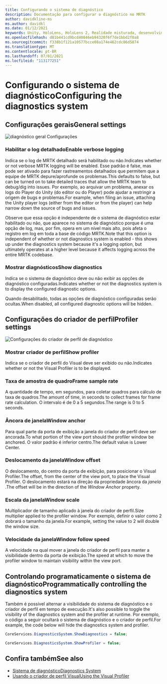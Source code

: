 ```yaml
---
title: Configurando o sistema de diagnóstico
description: Documentação para configurar o diagnóstico no MRTK
author: davidkline-ms
ms.author: davidkl
ms.date: 01/12/2021
keywords: Unity, HoloLens, HoloLens 2, Realidade misturada, desenvolvimento, MRTK,
ms.openlocfilehash: d81b441cd9bcd40846eb94320f6f7de1bbd2f0a8
ms.sourcegitcommit: f338b1f121a10577bcce08a174e462cdc86d5874
ms.translationtype: MT
ms.contentlocale: pt-BR
ms.lasthandoff: 07/01/2021
ms.locfileid: "113177251"
---
```

# <a name="configuring-the-diagnostics-system"></a><span data-ttu-id="049b1-104">Configurando o sistema de diagnóstico</span><span class="sxs-lookup"><span data-stu-id="049b1-104">Configuring the diagnostics system</span></span>

## <a name="general-settings"></a><span data-ttu-id="049b1-105">Configurações gerais</span><span class="sxs-lookup"><span data-stu-id="049b1-105">General settings</span></span>

![diagnóstico geral Configurações](../images/diagnostics/DiagnosticsGeneralSettings.png)

### <a name="enable-verbose-logging"></a><span data-ttu-id="049b1-107">Habilitar o log detalhado</span><span class="sxs-lookup"><span data-stu-id="049b1-107">Enable verbose logging</span></span>

<span data-ttu-id="049b1-108">Indica se o log de MRTK detalhado será habilitado ou não.</span><span class="sxs-lookup"><span data-stu-id="049b1-108">Indicates whether or not verbose MRTK logging will be enabled.</span></span> <span data-ttu-id="049b1-109">Esse padrão é false, mas pode ser ativado para fazer rastreamentos detalhados que permitem que a equipe de MRTK depure/aprofunde os problemas.</span><span class="sxs-lookup"><span data-stu-id="049b1-109">This defaults to false, but can be turned on to take detailed traces that allow the MRTK team to debug/dig into issues.</span></span> <span data-ttu-id="049b1-110">Por exemplo, ao arquivar um problema, anexar os logs do Player do Unity (do editor ou do Player) pode ajudar a restringir a origem de bugs e problemas.</span><span class="sxs-lookup"><span data-stu-id="049b1-110">For example, when filing an issue, attaching the Unity player logs (either from the editor or from the player) can help narrow down the source of bugs and issues.</span></span>

<span data-ttu-id="049b1-111">Observe que essa opção é independente de o sistema de diagnóstico estar habilitado ou não, que aparece no sistema de diagnóstico porque é uma opção de log, mas, por fim, opera em um nível mais alto, pois afeta o registro em log em toda a base de código MRTK.</span><span class="sxs-lookup"><span data-stu-id="049b1-111">Note that this option is independent of whether or not diagnostics system is enabled - this shows up under the diagnostics system because it's a logging option, but ultimately operates at a higher level because it affects logging across the entire MRTK codebase.</span></span>

### <a name="show-diagnostics"></a><span data-ttu-id="049b1-112">Mostrar diagnósticos</span><span class="sxs-lookup"><span data-stu-id="049b1-112">Show diagnostics</span></span>

<span data-ttu-id="049b1-113">Indica se o sistema de diagnóstico deve ou não exibir as opções de diagnóstico configuradas.</span><span class="sxs-lookup"><span data-stu-id="049b1-113">Indicates whether or not the diagnostics system is to display the configured diagnostic options.</span></span>

<span data-ttu-id="049b1-114">Quando desabilitado, todas as opções de diagnóstico configuradas serão ocultas.</span><span class="sxs-lookup"><span data-stu-id="049b1-114">When disabled, all configured diagnostic options will be hidden.</span></span>

## <a name="profiler-settings"></a><span data-ttu-id="049b1-115">Configurações do criador de perfil</span><span class="sxs-lookup"><span data-stu-id="049b1-115">Profiler settings</span></span>

![Configurações do criador de perfil de diagnóstico](../images/diagnostics/DiagnosticsProfilerSettings.png)

### <a name="show-profiler"></a><span data-ttu-id="049b1-117">Mostrar criador de perfil</span><span class="sxs-lookup"><span data-stu-id="049b1-117">Show profiler</span></span>

<span data-ttu-id="049b1-118">Indica se o criador de perfil do Visual deve ser exibido ou não.</span><span class="sxs-lookup"><span data-stu-id="049b1-118">Indicates whether or not the Visual Profiler is to be displayed.</span></span>

### <a name="frame-sample-rate"></a><span data-ttu-id="049b1-119">Taxa de amostra de quadro</span><span class="sxs-lookup"><span data-stu-id="049b1-119">Frame sample rate</span></span>

<span data-ttu-id="049b1-120">A quantidade de tempo, em segundos, para coletar quadros para cálculo de taxa de quadros.</span><span class="sxs-lookup"><span data-stu-id="049b1-120">The amount of time, in seconds to collect frames for frame rate calculation.</span></span> <span data-ttu-id="049b1-121">O intervalo é de 0 a 5 segundos.</span><span class="sxs-lookup"><span data-stu-id="049b1-121">The range is 0 to 5 seconds.</span></span>

### <a name="window-anchor"></a><span data-ttu-id="049b1-122">Âncora de janela</span><span class="sxs-lookup"><span data-stu-id="049b1-122">Window anchor</span></span>

<span data-ttu-id="049b1-123">Para qual parte da porta de exibição a janela do criador de perfil deve ser ancorada.</span><span class="sxs-lookup"><span data-stu-id="049b1-123">To what portion of the view port should the profiler window be anchored.</span></span> <span data-ttu-id="049b1-124">O valor padrão é inferior centro.</span><span class="sxs-lookup"><span data-stu-id="049b1-124">The default value is Lower Center.</span></span>

### <a name="window-offset"></a><span data-ttu-id="049b1-125">Deslocamento da janela</span><span class="sxs-lookup"><span data-stu-id="049b1-125">Window offset</span></span>

<span data-ttu-id="049b1-126">O deslocamento, do centro da porta de exibição, para posicionar o Visual Profiler.</span><span class="sxs-lookup"><span data-stu-id="049b1-126">The offset, from the center of the view port, to place the Visual Profiler.</span></span> <span data-ttu-id="049b1-127">O deslocamento estará na direção da propriedade âncora da *janela* .</span><span class="sxs-lookup"><span data-stu-id="049b1-127">The offset will be in the direction of the *Window Anchor* property.</span></span>

### <a name="window-scale"></a><span data-ttu-id="049b1-128">Escala da janela</span><span class="sxs-lookup"><span data-stu-id="049b1-128">Window scale</span></span>

<span data-ttu-id="049b1-129">Multiplicador de tamanho aplicado à janela do criador de perfil.</span><span class="sxs-lookup"><span data-stu-id="049b1-129">Size multiplier applied to the profiler window.</span></span> <span data-ttu-id="049b1-130">Por exemplo, definir o valor como 2 dobrará o tamanho da janela.</span><span class="sxs-lookup"><span data-stu-id="049b1-130">For example, setting the value to 2 will double the window size.</span></span>

### <a name="window-follow-speed"></a><span data-ttu-id="049b1-131">Velocidade da janela</span><span class="sxs-lookup"><span data-stu-id="049b1-131">Window follow speed</span></span>

<span data-ttu-id="049b1-132">A velocidade na qual mover a janela do criador de perfil para manter a visibilidade dentro da porta de exibição.</span><span class="sxs-lookup"><span data-stu-id="049b1-132">The speed at which to move the profiler window to maintain visibility within the view port.</span></span>

## <a name="programmatically-controlling-the-diagnostics-system"></a><span data-ttu-id="049b1-133">Controlando programaticamente o sistema de diagnóstico</span><span class="sxs-lookup"><span data-stu-id="049b1-133">Programmatically controlling the diagnostics system</span></span>

<span data-ttu-id="049b1-134">Também é possível alternar a visibilidade do sistema de diagnóstico e o criador de perfil em tempo de execução.</span><span class="sxs-lookup"><span data-stu-id="049b1-134">It's also possible to toggle the visibility of the diagnostics system and the profiler at runtime.</span></span> <span data-ttu-id="049b1-135">Por exemplo, o código a seguir ocultará o sistema de diagnóstico e o criador de perfil.</span><span class="sxs-lookup"><span data-stu-id="049b1-135">For example, the code below will hide the diagnostics system and profiler.</span></span>

```c#
CoreServices.DiagnosticsSystem.ShowDiagnostics = false;

CoreServices.DiagnosticsSystem.ShowProfiler = false;
```

## <a name="see-also"></a><span data-ttu-id="049b1-136">Confira também</span><span class="sxs-lookup"><span data-stu-id="049b1-136">See also</span></span>

- [<span data-ttu-id="049b1-137">Sistema de diagnóstico</span><span class="sxs-lookup"><span data-stu-id="049b1-137">Diagnostics System</span></span>](diagnostics-system-getting-started.md)
- [<span data-ttu-id="049b1-138">Usando o criador de perfil Visual</span><span class="sxs-lookup"><span data-stu-id="049b1-138">Using the Visual Profiler</span></span>](using-visual-profiler.md)
